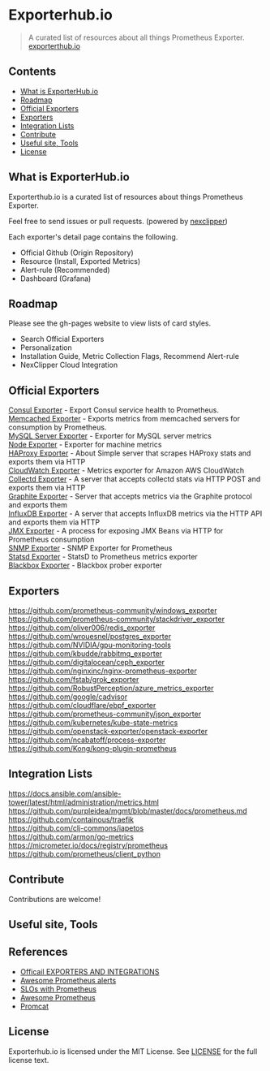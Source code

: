 # Exporterhub.io
> A curated list of resources about all things Prometheus Exporter.   
[exporterthub.io](https://exporterthub.io/)

## Contents

- [What is ExporterHub.io](https://github.com/NexClipper/exporterhub.io#what-is-exporterhubio)
- [Roadmap](https://github.com/NexClipper/exporterhub.io#roadmap)
- [Official Exporters](https://github.com/NexClipper/exporterhub.io#official-exporters)
- [Exporters](https://github.com/NexClipper/exporterhub.io#exporters)
- [Integration Lists](https://github.com/NexClipper/exporterhub.io#integration-lists)
- [Contribute](https://github.com/NexClipper/exporterhub.io#contribute)
- [Useful site, Tools](https://github.com/NexClipper/exporterhub.io#useful-site-tools)
- [License](https://github.com/NexClipper/exporterhub.io#license)

## What is ExporterHub.io

Exporterthub.io is a curated list of resources about things Prometheus Exporter.

Feel free to send issues or pull requests. (powered by [nexclipper](https://nexclipper.io))

Each exporter's detail page contains the following.

- Official Github (Origin Repository)
- Resource (Install, Exported Metrics)
- Alert-rule (Recommended)
- Dashboard (Grafana)

## Roadmap

Please see the gh-pages website to view lists of card styles.
- Search Official Exporters
- Personalization
- Installation Guide, Metric Collection Flags, Recommend Alert-rule
- NexClipper Cloud Integration

## Official Exporters

[Consul Exporter](https://github.com/NexClipper/exporterhub.io/blob/master/lists/consul/index.md) - Export Consul service health to Prometheus.   
[Memcached Exporter](https://github.com/NexClipper/exporterhub.io/blob/master/lists/memcached/index.md) - Exports metrics from memcached servers for consumption by Prometheus.   
[MySQL Server Exporter](https://github.com/NexClipper/exporterhub.io/blob/master/lists/mysql/index.md) - Exporter for MySQL server metrics   
[Node Exporter](https://github.com/NexClipper/exporterhub.io/blob/master/lists/node/index.md) - Exporter for machine metrics   
[HAProxy Exporter](https://github.com/prometheus/haproxy_exporter) - About
Simple server that scrapes HAProxy stats and exports them via HTTP   
[CloudWatch Exporter](https://github.com/prometheus/cloudwatch_exporter) - Metrics exporter for Amazon AWS CloudWatch   
[Collectd Exporter](https://github.com/prometheus/collectd_exporter) - A server that accepts collectd stats via HTTP POST and exports them via HTTP   
[Graphite Exporter](https://github.com/prometheus/graphite_exporter) - Server that accepts metrics via the Graphite protocol and exports them   
[InfluxDB Exporter](https://github.com/prometheus/influxdb_exporter) - A server that accepts InfluxDB metrics via the HTTP API and exports them via HTTP  
[JMX Exporter](https://github.com/prometheus/jmx_exporter) - A process for exposing JMX Beans via HTTP for Prometheus consumption   
[SNMP Exporter](https://github.com/prometheus/snmp_exporter) - SNMP Exporter for Prometheus   
[Statsd Exporter](https://github.com/prometheus/statsd_exporter) - StatsD to Prometheus metrics exporter   
[Blackbox Exporter](https://github.com/prometheus/blackbox_exporter) - Blackbox prober exporter   


## Exporters

https://github.com/prometheus-community/windows_exporter   
https://github.com/prometheus-community/stackdriver_exporter   
https://github.com/oliver006/redis_exporter   
https://github.com/wrouesnel/postgres_exporter   
https://github.com/NVIDIA/gpu-monitoring-tools   
https://github.com/kbudde/rabbitmq_exporter   
https://github.com/digitalocean/ceph_exporter   
https://github.com/nginxinc/nginx-prometheus-exporter   
https://github.com/fstab/grok_exporter   
https://github.com/RobustPerception/azure_metrics_exporter   
https://github.com/google/cadvisor   
https://github.com/cloudflare/ebpf_exporter   
https://github.com/prometheus-community/json_exporter   
https://github.com/kubernetes/kube-state-metrics   
https://github.com/openstack-exporter/openstack-exporter   
https://github.com/ncabatoff/process-exporter   
https://github.com/Kong/kong-plugin-prometheus   

## Integration Lists

https://docs.ansible.com/ansible-tower/latest/html/administration/metrics.html   
https://github.com/purpleidea/mgmt/blob/master/docs/prometheus.md   
https://github.com/containous/traefik   
https://github.com/clj-commons/iapetos   
https://github.com/armon/go-metrics   
https://micrometer.io/docs/registry/prometheus   
https://github.com/prometheus/client_python   


## Contribute
Contributions are welcome!

## Useful site, Tools


## References
- [Officail EXPORTERS AND INTEGRATIONS](https://prometheus.io/docs/instrumenting/exporters/)
- [Awesome Prometheus alerts](https://awesome-prometheus-alerts.grep.to/)
- [SLOs with Prometheus](https://promtools.dev/)
- [Awesome Prometheus](https://github.com/roaldnefs/awesome-prometheus)
- [Promcat](https://promcat.io/)


## License
Exporterhub.io is licensed under the MIT License. See [LICENSE](https://github.com/NexClipper/exporterhub.io/blob/master/LICENSE) for the full license text.